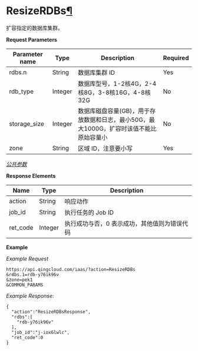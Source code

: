 ---
---

# ResizeRDBs[¶](#resizerdbs "永久链接至标题")

扩容指定的数据库集群。

**Request Parameters**

| Parameter name | Type | Description | Required |
| --- | --- | --- | --- |
| rdbs.n | String | 数据库集群 ID | Yes |
| rdb_type | Integer | 数据库型号，1-2核4G，2-4核8G，3-8核16G，4-8核32G | No |
| storage_size | Integer | 数据库磁盘容量(GB)，用于存放数据和日志，最小50G，最大1000G，扩容时该值不能比原始容量小 | No |
| zone | String | 区域 ID，注意要小写 | Yes |

[_公共参数_](../../common/parameters.html#api-common-parameters)

**Response Elements**

| Name | Type | Description |
| --- | --- | --- |
| action | String | 响应动作 |
| job_id | String | 执行任务的 Job ID |
| ret_code | Integer | 执行成功与否，0 表示成功，其他值则为错误代码 |

**Example**

_Example Request_

```
https://api.qingcloud.com/iaas/?action=ResizeRDBs
&rdbs.1=rdb-y76ik96v
&zone=pek1
&COMMON_PARAMS
```

_Example Response_:

```
{
  "action":"ResizeRDBsResponse",
  "rdbs":[
    "rdb-y76ik96v"
  ],
  "job_id":"j-iox6lwlc",
  "ret_code":0
}
```
